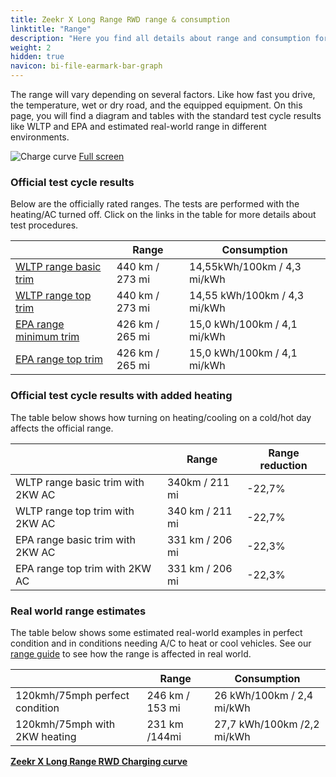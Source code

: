 ```yaml
---
title: Zeekr X Long Range RWD range & consumption
linktitle: "Range"
description: "Here you find all details about range and consumption for Zeekr X Long Range RWD."
weight: 2
hidden: true
navicon: bi-file-earmark-bar-graph
---
```

<!-- markdownlint-disable MD033 -->
<!-- markdownlint-disable MD010 -->

The range will vary depending on several factors. Like how fast you drive, the temperature, wet or dry road, and the equipped equipment. On this page, you will find a diagram and tables with the standard test cycle results like WLTP and EPA and estimated real-world range in different environments.

<img class="img-fluid" alt="Charge curve" src="/images//nb-NO/models/zeekr/x/x_long_range_rwd/range.svg"/>
<a href="/images/nb-NO/models/zeekr/x/x_long_range_rwd/range.svg">Full screen</a>

### Official test cycle results

Below are the officially rated ranges. The tests are performed with the heating/AC turned off. Click on the links in the table for more details about test procedures.

<div class="table-responsive">
<table class="table table-striped border">
	<thead>
		<tr>
			<th>
			</th>
			<th>
				Range
			</th>
			<th>
				Consumption
			</th>
		</tr>
	</thead>
	<tbody>
		<tr>
			<td>
				<a href="../../../../../guides/understandingrange/wltp/ ">
					WLTP range basic trim
				</a>
			</td>
			<td>
				440 km / 273 mi
			</td>
			<td>
				14,55kWh/100km / 4,3 mi/kWh
			</td>
		</tr>
		<tr>
			<td>
				<a href="../../../../../guides/understandingrange/wltp/ ">
					WLTP range top trim
				</a>
			</td>
			<td>
				440 km / 273 mi
			</td>
			<td>
				14,55 kWh/100km / 4,3 mi/kWh
			</td>
		</tr>
		<tr>
			<td>
				<a href="../../../../../guides/understandingrange/epa/ ">
					EPA range minimum trim
				</a>
			</td>
			<td>
				426 km / 265 mi
			</td>
			<td>
				15,0 kWh/100km / 4,1 mi/kWh
			</td>
		</tr>
		<tr>
			<td>
				<a href="../../../../../guides/understandingrange/epa/ ">
					EPA range top trim
				</a>
			</td>
			<td>
				426 km / 265 mi
			</td>
			<td>
				15,0 kWh/100km / 4,1 mi/kWh
			</td>
		</tr>
	</tbody>
</table>
</div>

### Official test cycle results with added heating

The table below shows how turning on heating/cooling on a cold/hot day affects the official range.

<div class="table-responsive">
<table class="table table-striped border">
	<thead>
		<tr>
			<th>
			</th>
			<th>
				Range
			</th>
			<th>
				Range reduction
			</th>
		</tr>
	</thead>
	<tbody>
		<tr>
			<td>
				WLTP range basic trim with 2KW AC
			</td>
			<td>
				 340km / 211 mi 
			</td>
			<td>
				-22,7%
			</td>
		</tr>
		<tr>
			<td>
				WLTP range top trim with 2KW AC
			</td>
			<td>
				340 km / 211 mi
			</td>
			<td>
				-22,7%
			</td>
		</tr>
		<tr>
			<td>
				EPA range basic trim with 2KW AC
			</td>
			<td>
				331 km / 206 mi
			</td>
			<td>
				-22,3%
			</td>
		</tr>
		<tr>
			<td>
				EPA range top trim with 2KW AC
			</td>
			<td>
				331 km / 206 mi
			</td>
			<td>
				-22,3%
			</td>
		</tr>
	</tbody>
</table>
</div>

### Real world range estimates

The table below shows some estimated real-world examples in perfect condition and in conditions needing A/C to heat or cool vehicles. See our [range guide](../../../../../guides/understandingrange/) to see how the range is affected in real world.

<div class="table-responsive">
<table class="table table-striped border">
	<thead>
		<tr>
			<th>
			</th>
			<th>
				Range
			</th>
			<th>
				Consumption
			</th>
		</tr>
	</thead>
	<tbody>
		<tr>
			<td>
				120kmh/75mph perfect condition
			</td>
			<td>
				246 km / 153 mi
			</td>
			<td>
				26 kWh/100km / 2,4 mi/kWh
			</td>
		</tr>
		<tr>
			<td>
				120kmh/75mph with 2KW heating
			</td>
			<td>
				231 km /144mi
			</td>
			<td>
				27,7 kWh/100km /2,2 mi/kWh
			</td>
		</tr>
	</tbody>
</table>
</div>
<div class="mt-3 mb-3">
<a href="../" class="text-decoration-none text-black">
<strong><i class="bi-arrow-left"></i> Zeekr X Long Range RWD </strong>
</a>
<a href="../chargingcurve/" class="text-decoration-none text-black float-end">
<strong>Charging curve <i class="bi-arrow-right"></i></strong>
</a>
</div>
